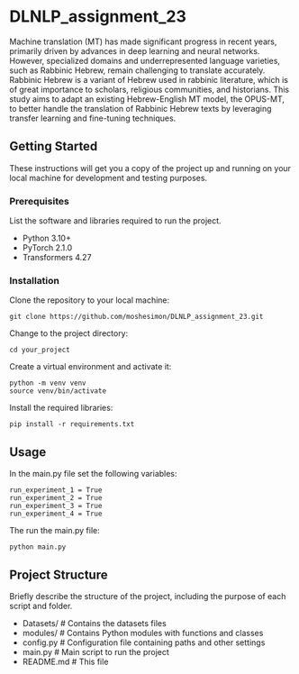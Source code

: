 # DLNLP_assignment_23

Machine translation (MT) has made significant progress in recent years, primarily driven by advances in deep learning and neural networks. However, specialized domains and underrepresented language varieties, such as Rabbinic Hebrew, remain challenging to translate accurately. Rabbinic Hebrew is a variant of Hebrew used in rabbinic literature, which is of great importance to scholars, religious communities, and historians. This study aims to adapt an existing Hebrew-English MT model, the OPUS-MT, to better handle the translation of Rabbinic Hebrew texts by leveraging transfer learning and fine-tuning techniques.
## Getting Started

These instructions will get you a copy of the project up and running on your local machine for development and testing purposes.

### Prerequisites

List the software and libraries required to run the project.

- Python 3.10+
- PyTorch 2.1.0
- Transformers 4.27

### Installation

Clone the repository to your local machine:

```
git clone https://github.com/moshesimon/DLNLP_assignment_23.git
```

Change to the project directory:

```
cd your_project
```

Create a virtual environment and activate it:

```
python -m venv venv
source venv/bin/activate
```
Install the required libraries:
```
pip install -r requirements.txt
```

## Usage

In the main.py file set the following variables:
```
run_experiment_1 = True
run_experiment_2 = True
run_experiment_3 = True
run_experiment_4 = True
```
The run the main.py file:
```
python main.py
```


## Project Structure

Briefly describe the structure of the project, including the purpose of each script and folder.

- Datasets/      # Contains the datasets files
- modules/       # Contains Python modules with functions and classes
- config.py      # Configuration file containing paths and other settings
- main.py        # Main script to run the project
- README.md      # This file